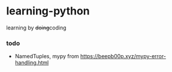 # learning-python
learning by ~~doing~~coding


### todo
- NamedTuples, mypy from https://beepb00p.xyz/mypy-error-handling.html

